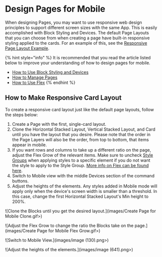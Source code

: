 # Design Pages for Mobile

When designing Pages, you may want to use responsive web design principles to support different screen sizes with the same App. This is easily accomplished with Block Styling and Devices. The default Page Layouts that you can choose from when creating a page have built-in responsive styling applied to the cards. For an example of this, see the [Responsive Page Layout Example](../../concepts/application/page.md#responsive-page-layout-example).

{% hint style="info" %}
It is recommended that you read the article listed below to improve your understanding of how to design pages for mobile.

* [How to Use Block Styling and Devices](use-block-styling-and-devices.md)
* [How to Manage Pages](manage-pages.md)
* [How to Use Flex](use-flex.md)
{% endhint %}

## How to Make Responsive Card Layout

To create a responsive card layout just like the default page layouts, follow the steps below:

1. Create a Page with the first, single-card layout.
2. Clone the Horizontal Stacked Layout, Vertical Stacked Layout, and Card until you have the layout that you desire. Please note that the order in the Page Layers will also be the order, from top to bottom, that items appear in mobile.
3. If you want rows and columns to take up a different ratio on the page, adjust the Flex Grow of the relevant items. Make sure to uncheck [Style Groups](use-block-styling-and-devices.md#adding-a-style-group) when applying styles to a specific element if you do not want the style to apply to the Style Group. [More info on Flex can be found here](use-flex.md).
4. Switch to Mobile view with the middle Devices section of the command buttons.
5. Adjust the heights of the elements. Any styles added in Mobile mode will apply only when the device's screen width is smaller than a threshold. In this case, change the first Horizontal Stacked Layout's Min height to 200%.

![Clone the Blocks until you get the desired layout.](images/Create Page for Mobile Clone.gif>)

![Adjust the Flex Grow to change the ratio the Blocks take on the page.](images/Create Page for Mobile Flex Grow.gif>)

![Switch to Mobile View.](images/image (130).png>)

![Adjust the heights of the elements.](images/image (641).png>)


